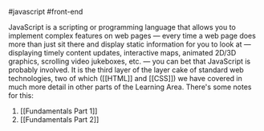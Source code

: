 #javascript #front-end 

JavaScript is a scripting or programming language that allows you to implement complex features on web pages — every time a web page does more than just sit there and display static information for you to look at — displaying timely content updates, interactive maps, animated 2D/3D graphics, scrolling video jukeboxes, etc. — you can bet that JavaScript is probably involved. It is the third layer of the layer cake of standard web technologies, two of which ([[HTML]] and [[CSS]]) we have covered in much more detail in other parts of the Learning Area. There's some notes for this:
1. [[Fundamentals Part 1]]
2. [[Fundamentals Part 2]]

